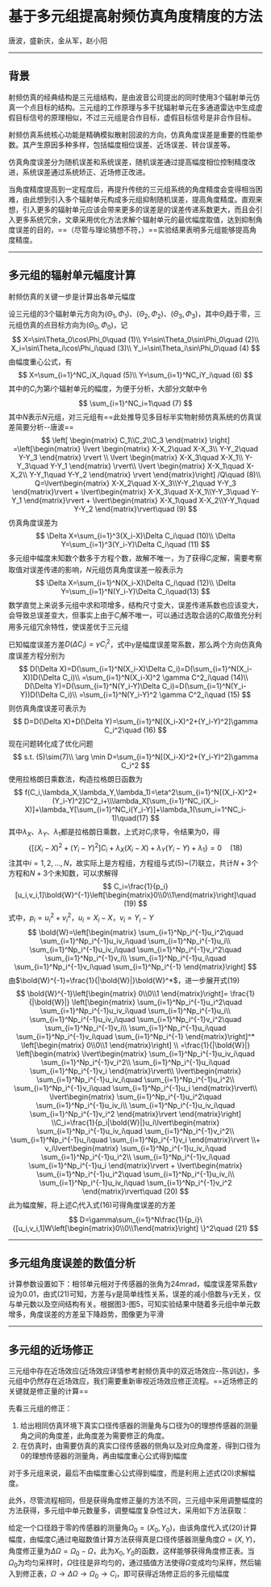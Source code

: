 # 基于多元组提高射频仿真角度精度的方法

唐波，盛新庆，金从军，赵小阳

---

## 背景

射频仿真的经典结构是三元组结构，是由波音公司提出的同时使用3个辐射单元仿真一个点目标的结构。三元组的工作原理与多干扰辐射单元在多通道雷达中生成虚假目标信号的原理相似，不过三元组是合作目标，虚假目标信号是非合作目标。

射频仿真系统核心功能是精确模拟散射回波的方向，仿真角度误差是重要的性能参数。其产生原因多种多样，包括幅度相位误差、近场误差、转台误差等。

仿真角度误差分为随机误差和系统误差，随机误差通过提高幅度相位控制精度改进，系统误差通过系统矫正、近场修正改进。

当角度精度提高到一定程度后，再提升传统的三元组系统的角度精度会变得相当困难，由此想到引入多个辐射单元构成多元组抑制随机误差，提高角度精度。直观来想，引入更多的辐射单元应该会带来更多的误差是的误差传递系数更大，而且会引入更多系统冗余，文章采用优化方法求解个辐射单元的最优幅度取值，达到抑制角度误差的目的，==（尽管与理论猜想不符，）==实验结果表明多元组能够提高角度精度。

---

## 多元组的辐射单元幅度计算

射频仿真的关键一步是计算出各单元幅度

设三元组的3个辐射单元方向为$(\Theta_1,\Phi_1)$、$(\Theta_2,\Phi_2)$、$(\Theta_3,\Phi_3)$，其中$\Theta_i$趋于零，三元组仿真的点目标方向为$(\Theta_0,\Phi_0)$，记
$$
X=\sin\Theta_0\cos\Phi_0\quad (1)\\
Y=\sin\Theta_0\sin\Phi_0\quad (2)\\
X_i=\sin\Theta_i\cos\Phi_i\quad (3)\\
Y_i=\sin\Theta_i\sin\Phi_0\quad (4)
$$
由幅度重心公式，有
$$
X=\sum_{i=1}^NC_iX_i\quad (5)\\
Y=\sum_{i=1}^NC_iY_i\quad (6)
$$
其中的$C_i$为第$i$个辐射单元的幅度，为便于分析，大部分文献中令
$$
\sum_{i=1}^NC_i=1\quad (7)
$$
其中$N$表示$N$元组，对三元组有==此处推导见多目标半实物射频仿真系统的仿真误差简要分析--唐波==
$$
\left[
\begin{matrix}
C_1\\C_2\\C_3
\end{matrix}
\right]
=\left[\begin{matrix}
\lvert
\begin{matrix}
X-X_2\quad X-X_3\\
Y-Y_2\quad Y-Y_3 
\end{matrix}
\rvert
\\
\lvert
\begin{matrix}
X-X_3\quad X-X_1\\
Y-Y_3\quad Y-Y_1
\end{matrix}
\rvert\\
\lvert
\begin{matrix}
X-X_1\quad X-X_2\\
Y-Y_1\quad Y-Y_2
\end{matrix}
\rvert
\end{matrix}\right] /Q\quad (8)\\
Q=\lvert\begin{matrix}
X-X_2\quad X-X_3\\Y-Y_2\quad Y-Y_3
\end{matrix}\rvert
+
\lvert\begin{matrix}
X-X_3\quad X-X_1\\Y-Y_3\quad Y-Y_1
\end{matrix}\rvert
+
\lvert\begin{matrix}
X-X_1\quad X-X_2\\Y-Y_1\quad Y-Y_2
\end{matrix}\rvert\quad (9)
$$
仿真角度误差为
$$
\Delta X=\sum_{i=1}^3(X_i-X)\Delta C_i\quad (10)\\
\Delta Y=\sum_{i=1}^3(Y_i-Y)\Delta C_i\quad (11)
$$
多元组中幅度未知数个数多于方程个数，故解不唯一，为了获得$C_i$定解，需要考察取值对误差传递的影响，$N$元组仿真角度误差一般表示为
$$
\Delta X=\sum_{i=1}^N(X_i-X)\Delta C_i\quad (12)\\
\Delta Y=\sum_{i=1}^N(Y_i-Y)\Delta C_i\quad(13)
$$
数学直觉上来说多元组中求和项增多，结构尺寸变大，误差传递系数也应该变大，会导致总误差变大，但事实上由于$C_i$解不唯一，可以通过选取合适的$C_i$取值充分利用多元组冗余特性，使误差优于三元组

已知幅度误差方差$D(\Delta C_i)=\gamma C_i^2$，式中$\gamma$是幅度误差常系数，那么两个方向仿真角度误差方程分别为
$$
D(\Delta X)=D(\sum_{i=1}^N(X_i-X)\Delta C_i)=D(\sum_{i=1}^N(X_i-X))D(\Delta C_i)\\
=\sum_{i=1}^N(X_i-X)^2 \gamma C^2_i\quad (14)\\
D(\Delta Y)=D(\sum_{i=1}^N(Y_i-Y)\Delta C_i)=D(\sum_{i=1}^N(Y_i-Y))D(\Delta C_i)\\
=\sum_{i=1}^N(Y_i-Y)^2 \gamma C^2_i\quad (15)
$$
则仿真角度误差可表示为
$$
D=D(\Delta X)+D(\Delta Y)=\sum_{i=1}^N[(X_i-X)^2+(Y_i-Y)^2]\gamma C_i^2\quad (16)
$$
现在问题转化成了优化问题
$$
s.t. (5)\sim(7)\\
\arg \min D=\sum_{i=1}^N[(X_i-X)^2+(Y_i-Y)^2]\gamma C_i^2
$$
使用拉格朗日乘数法，构造拉格朗日函数为
$$
f(C_i,\lambda_X,\lambda_Y,\lambda_1)=\eta^2\sum_{i=1}^N[(X_i-X)^2+(Y_i-Y)^2]C^2_i+\\\lambda_X[\sum_{i=1}^NC_i(X_i-X)]+\lambda_Y[\sum_{i=1}^NC_i(Y_i-Y)]+\lambda_1(\sum_i=1^NC_i-1)\quad(17)
$$
其中$\lambda_X$、$\lambda_Y$、$\lambda_1$都是拉格朗日乘数，上式对$C_i$求导，令结果为0，得
$$
\{[(X_i-X)^2+(Y_i-Y)^2]C_i+\lambda_X(X_i-X)+\lambda_Y(Y_i-Y)+\lambda_1\}=0\quad (18)
$$
注其中$i=1,2,...,N$，故实际上是方程组，方程组与式(5)~(7)联立，共计$N+3$个方程和$N+3$个未知数，可以求解得
$$
C_i=\frac{1}{p_i}[u_i,v_i,1]\bold{W}^{-1}\left[\begin{matrix}0\\0\\1\end{matrix}\right]\quad (19)
$$
式中，$p_i=u_i^2+v_i^2$，$u_i=X_i-X$，$v_i=Y_i-Y$
$$
\bold{W}=\left[\begin{matrix}
\sum_{i=1}^Np_i^{-1}u_i^2\quad \sum_{i=1}^Np_i^{-1}u_iv_i\quad \sum_{i=1}^Np_i^{-1}u_i\\
\sum_{i=1}^Np_i^{-1}u_iv_i\quad \sum_{i=1}^Np_i^{-1}v_i^2\quad \sum_{i=1}^Np_i^{-1}v_i\\
\sum_{i=1}^Np_i^{-1}u_i\quad \sum_{i=1}^Np_i^{-1}v_i\quad \sum_{i=1}^Np_i^{-1}
\end{matrix}\right]
$$
由$\bold{W}^{-1}=\frac{1}{|\bold{W}|}\bold{W}^*$，进一步展开式(19)
$$
\bold{W}^{-1}\left[\begin{matrix}
0\\0\\1
\end{matrix}\right]=
\frac{1}{|\bold{W}|}
\left[\begin{matrix}
\sum_{i=1}^Np_i^{-1}u_i^2\quad \sum_{i=1}^Np_i^{-1}u_iv_i\quad \sum_{i=1}^Np_i^{-1}u_i\\
\sum_{i=1}^Np_i^{-1}u_iv_i\quad \sum_{i=1}^Np_i^{-1}v_i^2\quad \sum_{i=1}^Np_i^{-1}v_i\\
\sum_{i=1}^Np_i^{-1}u_i\quad \sum_{i=1}^Np_i^{-1}v_i\quad \sum_{i=1}^Np_i^{-1}
\end{matrix}\right]^*
\left[\begin{matrix}
0\\0\\1
\end{matrix}\right]
\\
=\frac{1}{|\bold{W}|}
\left[\begin{matrix}
\lvert\begin{matrix}
\sum_{i=1}^Np_i^{-1}u_iv_i\quad \sum_{i=1}^Np_i^{-1}v_i^2\\
\sum_{i=1}^Np_i^{-1}u_i\quad \sum_{i=1}^Np_i^{-1}v_i
\end{matrix}\rvert\\
\lvert\begin{matrix}
\sum_{i=1}^Np_i^{-1}u_iv_i\quad \sum_{i=1}^Np_i^{-1}u_i^2\\
\sum_{i=1}^Np_i^{-1}v_i\quad \sum_{i=1}^Np_i^{-1}u_i
\end{matrix}\rvert\\
\lvert\begin{matrix}
\sum_{i=1}^Np_i^{-1}u_i^2\quad \sum_{i=1}^Np_i^{-1}u_iv_i\\
\sum_{i=1}^Np_i^{-1}u_iv_i\quad \sum_{i=1}^Np_i^{-1}v_i^2
\end{matrix}\rvert
\end{matrix}\right]
\\C_i=\frac{1}{p_i|\bold{W}|}u_i\lvert\begin{matrix}
\sum_{i=1}^Np_i^{-1}u_iv_i\quad \sum_{i=1}^Np_i^{-1}v_i^2\\
\sum_{i=1}^Np_i^{-1}u_i\quad \sum_{i=1}^Np_i^{-1}v_i
\end{matrix}\rvert
\\+
v_i\lvert\begin{matrix}
\sum_{i=1}^Np_i^{-1}u_iv_i\quad \sum_{i=1}^Np_i^{-1}u_i^2\\
\sum_{i=1}^Np_i^{-1}v_i\quad \sum_{i=1}^Np_i^{-1}u_i
\end{matrix}\rvert
+
\lvert\begin{matrix}
\sum_{i=1}^Np_i^{-1}u_i^2\quad \sum_{i=1}^Np_i^{-1}u_iv_i\\
\sum_{i=1}^Np_i^{-1}u_iv_i\quad \sum_{i=1}^Np_i^{-1}v_i^2
\end{matrix}\rvert\quad (20)
$$
此为幅度解，将上述$C_i$代入式(16)可得角度误差的方差
$$
D=\gamma\sum_{i=1}^N\frac{1}{p_i}\{[u_i,v_i,1]W\left[\begin{matrix}0\\0\\1\end{matrix}\right] \}^2\quad (21)
$$

---

## 多元组角度误差的数值分析

计算参数设置如下：相邻单元相对于传感器的张角为24mrad，幅度误差常系数$\gamma$设为0.01，由式(21)可知，方差与$\gamma$是简单线性关系，误差的减小倍数与$\gamma$无关，仅与单元数以及空间结构有关。根据图3-图5，可知实验结果中随着多元组中单元数增多，角度误差的方差呈下降趋势，图像更为平滑

---

## 多元组的近场修正

三元组中存在近场效应(近场效应详情参考射频仿真中的双近场效应--陈训达)，多元组中仍然存在近场效应，我们需要重新审视近场效应修正流程。==近场修正的关键就是修正量的计算==

先看三元组的修正：

1. 给出相同仿真环境下真实口径传感器的测量角与口径为$0$的理想传感器的测量角之间的角度差，此角度差为需要修正的角度。
2. 在仿真时，由需要仿真的真实口径传感器的侧角以及对应角度差，得到口径为$0$的理想传感器的测量角，再由幅度重心公式得到幅度

对于多元组来说，最后不由幅度重心公式得到幅度，而是利用上述式(20)求解幅度。

此外，尽管流程相同，但是获得角度修正量的方法不同，三元组中采用调整幅度的方法获得，多元组中单元数量多，调整幅度复杂性过大，采用如下方法获取：

给定一个口径趋于零的传感器的测量角$\Omega_0=(X_0,Y_0)$，由该角度代入式(20)计算幅度，由幅度$C_i$通过电磁数值计算方法获得真是口径传感器测量角度$\Omega=(X,Y)$，角度修正量为$\Delta \Omega=\Omega_0-\Omega$，此为$X_0,Y_0$的函数，这样能够获得角度修正表。当$\Omega_0$为均匀采样时，$\Omega$往往是非均匀的，通过插值方法使得$\Omega$变成均匀采样，然后输入到修正表，$\Omega\rightarrow \Delta \Omega\rightarrow \Omega_0\rightarrow C_i$，即可获得近场修正后的多元组幅度

